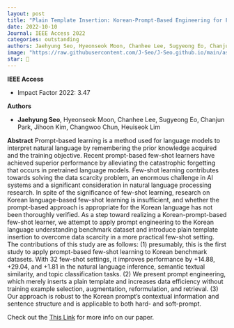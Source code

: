 ```yaml
---
layout: post
title: "Plain Template Insertion: Korean-Prompt-Based Engineering for Few-Shot Learners"
date: 2022-10-10
Journal: IEEE Access 2022
categories: outstanding
authors: Jaehyung Seo, Hyeonseok Moon, Chanhee Lee, Sugyeong Eo, Chanjun Park, Jihoon Kim, Changwoo Chun, Heuiseok Lim†
image: "https://raw.githubusercontent.com/J-Seo/J-Seo.github.io/main/assets/img/access2022.png"
star: 🌟
---
```

**IEEE Access** 
- Impact Factor 2022: 3.47

**Authors**
- **Jaehyung Seo**, Hyeonseok Moon, Chanhee Lee, Sugyeong Eo, Chanjun Park, Jihoon Kim, Changwoo Chun, Heuiseok Lim

**Abstract**
Prompt-based learning is a method used for language models to interpret natural language by remembering the prior knowledge acquired and the training objective. Recent prompt-based few-shot learners have achieved superior performance by alleviating the catastrophic forgetting that occurs in pretrained language models. Few-shot learning contributes towards solving the data scarcity problem, an enormous challenge in AI systems and a significant consideration in natural language processing research. In spite of the significance of few-shot learning, research on Korean language-based few-shot learning is insufficient, and whether the prompt-based approach is appropriate for the Korean language has not been thoroughly verified. As a step toward realizing a Korean-prompt-based few-shot learner, we attempt to apply prompt engineering to the Korean language understanding benchmark dataset and introduce plain template insertion to overcome data scarcity in a more practical few-shot setting. The contributions of this study are as follows: (1) presumably, this is the first study to apply prompt-based few-shot learning to Korean benchmark datasets. With 32 few-shot settings, it improves performance by +14.88, +29.04, and +1.81 in the natural language inference, semantic textual similarity, and topic classification tasks. (2) We present prompt engineering, which merely inserts a plain template and increases data efficiency without training example selection, augmentation, reformulation, and retrieval. (3) Our approach is robust to the Korean prompt’s contextual information and sentence structure and is applicable to both hard- and soft-prompt.

Check out the [This Link][DOI] for more info on our paper. 

[DOI]: https://doi.org/10.1109/ACCESS.2022.3213027

